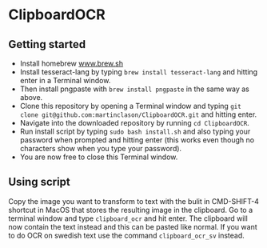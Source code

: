 # ClipboardOCR

## Getting started
- Install homebrew www.brew.sh
- Install tesseract-lang by typing `brew install tesseract-lang` and hitting enter in a Terminal window.
- Then install pngpaste with `brew install pngpaste` in the same way as above.
- Clone this repository by opening a Terminal window and typing `git clone git@github.com:martinclason/ClipboardOCR.git` and hitting enter.
- Navigate into the downloaded repository by running `cd ClipboardOCR`.
- Run install script by typing `sudo bash install.sh` and also typing your password when prompted and hitting enter (this works even though no characters show when you type your password).
- You are now free to close this Terminal window.

## Using script
Copy the image you want to transform to text with the bulit in CMD-SHIFT-4 shortcut in MacOS that stores the resulting image in the clipboard.
Go to a terminal window and type `clipboard_ocr` and hit enter. The clipboard will now contain the text instead and this can be pasted like normal. If you want to do OCR on swedish text use the command `clipboard_ocr_sv` instead.


